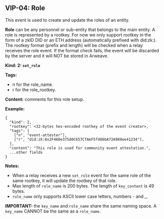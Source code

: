 ## VIP-04: Role

This event is used to create and update the roles of an entity.

**Role** can be any personnel or sub-entity that belongs to the main entity. A role is represented by a rootkey. For now we only support rootkey in the form of a zkID DID or an ETH address (automatically prefixed with did:zk:). The rootkey format  (prefix and length) will be checked when a relay receives the role event. If the format check fails, the event will be discarded by the server and it will NOT be stored in Arweave. 

**Kind: 2: `set_role`**

**Tags:** 
- n for the role_name.
- r for the role_rootkey.

**Content:** comments for this role setup. 

**Example:**
```
{
  "kind": 2,
  "rootkey": <32-bytes hex-encoded rootkey of the event creator>,
  "tags": [
    ["n", "event-attester"],
    ["r", "did:zk:0x2F460e375d0C657CfAeF5f486bA72A989ee41234"],
  ],
  "content": "This role is used for community event attestation.",
  ...other fields
}
```
**Notes:**
- When a relay receives a new `set_role` event for the same role of the same rootkey, it will update the rootkey of that role.
- Max length of `role_name` is 200 bytes. The length of `key_content` is 49 bytes.
- `role_name` only supports ASCII lower case letters, numbers - and _. 

**IMPORTANT:** the `key_name` and `role_name` share the same naming space. A `key_name` CANNOT be the same as a `role_name`. 
